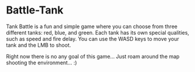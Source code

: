 # Battle-Tank

Tank Battle is a fun and simple game where you can choose from three different tanks: red, blue, and green. Each tank has its own special qualities, such as speed and fire delay. 
You can use the WASD keys to move your tank and the LMB to shoot. 

Right now there is no any goal of this game... Just roam around the map shooting the environment... :)
